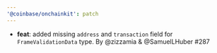 ```yaml
---
'@coinbase/onchainkit': patch
---
```


- **feat**: added missing `address` and `transaction` field for `FrameValidationData` type. By @zizzamia & @SamuelLHuber #287
